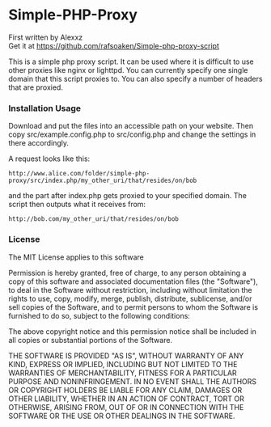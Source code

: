 Simple-PHP-Proxy
=============

First written by Alexxz  
Get it at <https://github.com/rafsoaken/Simple-php-proxy-script>

This is a simple php proxy script. It can be used where it is difficult to use other proxies like 
nginx or lighttpd. You can currently specify one single domain that this script proxies to.
You can also specify a number of headers that are proxied.

### Installation Usage

Download and put the files into an accessible path on your website. Then copy src/example.config.php 
to src/config.php and change the settings in there accordingly.

A request looks like this:

    http://www.alice.com/folder/simple-php-proxy/src/index.php/my_other_uri/that/resides/on/bob

and the part after index.php gets proxied to your specified domain. The script then outputs what it receives from:

    http://bob.com/my_other_uri/that/resides/on/bob

### License

The MIT License applies to this software

Permission is hereby granted, free of charge, to any person obtaining a copy
of this software and associated documentation files (the "Software"), to deal
in the Software without restriction, including without limitation the rights
to use, copy, modify, merge, publish, distribute, sublicense, and/or sell
copies of the Software, and to permit persons to whom the Software is
furnished to do so, subject to the following conditions:

The above copyright notice and this permission notice shall be included in
all copies or substantial portions of the Software.

THE SOFTWARE IS PROVIDED "AS IS", WITHOUT WARRANTY OF ANY KIND, EXPRESS OR
IMPLIED, INCLUDING BUT NOT LIMITED TO THE WARRANTIES OF MERCHANTABILITY,
FITNESS FOR A PARTICULAR PURPOSE AND NONINFRINGEMENT. IN NO EVENT SHALL THE
AUTHORS OR COPYRIGHT HOLDERS BE LIABLE FOR ANY CLAIM, DAMAGES OR OTHER
LIABILITY, WHETHER IN AN ACTION OF CONTRACT, TORT OR OTHERWISE, ARISING FROM,
OUT OF OR IN CONNECTION WITH THE SOFTWARE OR THE USE OR OTHER DEALINGS IN
THE SOFTWARE.
    


